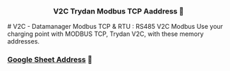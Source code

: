 <h3 align="center">
V2C Trydan Modbus TCP Aaddress 👋
</h3># 
V2C - Datamanager Modbus TCP &amp; RTU : RS485 V2C Modbus
Use your charging point with MODBUS TCP, Trydan V2C, with these memory addresses.

<h3 >
<a href="https://docs.google.com/spreadsheets/d/e/2PACX-1vQGA_7Z4YaSMZeHRTnAP6z_82dVPmM33NxJhvsDBEFn8LyWjX-RX_fkR7KCErqAE4aGFvPrUufooHoM/pubhtml?gid=0&single=true" target="_blank">Google Sheet Address</a> 👋
</h3>
